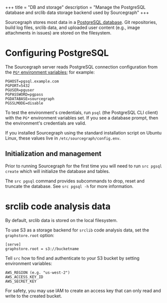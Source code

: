 +++
title = "DB and storage"
description = "Manage the PostgreSQL database and srclib data storage backend used by Sourcegraph"
+++

Sourcegraph stores most data in a
[PostgreSQL database](http://www.postgresql.org). Git repositories,
build log files, srclib data, and uploaded user content (e.g., image
attachments in issues) are stored on the filesystem.


# Configuring PostgreSQL

The Sourcegraph server reads PostgreSQL connection configuration from
the
[`PG*` environment variables](http://www.postgresql.org/docs/current/static/libpq-envars.html);
for example:

```
PGHOST=pgsql.example.com
PGPORT=5432
PGUSER=pguser
PGPASSWORD=pgpass
PGDATABASE=sourcegraph
PGSSLMODE=disable
```

To test the environment's credentials, run `psql` (the PostgreSQL CLI
client) with the `PG*` environment variables set. If you see a
database prompt, then the environment's credentials are valid.

If you installed Sourcegraph using the standard installation script on
Ubuntu Linux, these values live in `/etc/sourcegraph/config.env`.

## Initialization and management

Prior to running Sourcegraph for the first time you will need to run `src pgsql create` which will initialize the database and tables.

The `src pgsql` command provides subcommands to drop, reset and truncate the database. See `src pgsql -h` for more information.


# srclib code analysis data

By default, srclib data is stored on the local filesystem.

To use S3 as a storage backend for `srclib` code analysis data, set the `graphstore.root` option:

```
[serve]
graphstore.root = s3://bucketname
```

Tell `src` how to find and authenticate to your S3 bucket by setting environment variables:

```
AWS_REGION (e.g. "us-west-2")
AWS_ACCESS_KEY_ID
AWS_SECRET_KEY
```

For safety, you may use IAM to create an access key that can only read and write to the created bucket.
